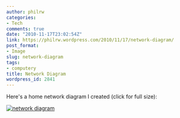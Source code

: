 ```yaml
---
author: philrw
categories:
- Tech
comments: true
date: "2010-11-17T23:02:54Z"
link: https://philrw.wordpress.com/2010/11/17/network-diagram/
post_format:
- Image
slug: network-diagram
tags:
- computery
title: Network Diagram
wordpress_id: 2841
---
```


Here's a home network diagram I created (click for full size):

[![network diagram](http://www.gliffy.com/pubdoc/2332950/S.png)](http://www.gliffy.com/publish/2332950/)
